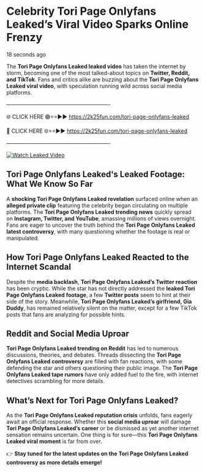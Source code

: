 # Celebrity Tori Page Onlyfans Leaked’s Viral Video Sparks Online Frenzy

18 seconds ago

The **Tori Page Onlyfans Leaked leaked video** has taken the internet by storm, becoming one of the most talked-about topics on **Twitter, Reddit, and TikTok**. Fans and critics alike are buzzing about the **Tori Page Onlyfans Leaked viral video**, with speculation running wild across social media platforms.

———————————————————-

🌐 CLICK HERE 🟢==►► https://2k25fun.com/tori-page-onlyfans-leaked

🔴 CLICK HERE 🌐==►► https://2k25fun.com/tori-page-onlyfans-leaked

———————————————————-

[![Watch Leaked Video](https://miro.medium.com/v2/resize:fit:828/format:webp/1*cilzJN44JGOrTw9NJCrNHA.gif "Watch Leaked Video")](https://2k25fun.com/tori-page-onlyfans-leaked)

## **Tori Page Onlyfans Leaked's Leaked Footage: What We Know So Far**  
A **shocking Tori Page Onlyfans Leaked revelation** surfaced online when an **alleged private clip** featuring the celebrity began circulating on multiple platforms. The **Tori Page Onlyfans Leaked trending news** quickly spread on **Instagram, Twitter, and YouTube**, amassing millions of views overnight. Fans are eager to uncover the truth behind the **Tori Page Onlyfans Leaked latest controversy**, with many questioning whether the footage is real or manipulated.  

## **How Tori Page Onlyfans Leaked Reacted to the Internet Scandal**  
Despite the **media backlash**, **Tori Page Onlyfans Leaked’s Twitter reaction** has been cryptic. While the star has not directly addressed the **leaked Tori Page Onlyfans Leaked footage**, a few **Twitter posts** seem to hint at their side of the story. Meanwhile, **Tori Page Onlyfans Leaked’s girlfriend, Gia Duddy**, has remained relatively silent on the matter, except for a few TikTok posts that fans are analyzing for possible hints.  

## **Reddit and Social Media Uproar**  
**Tori Page Onlyfans Leaked trending on Reddit** has led to numerous discussions, theories, and debates. Threads dissecting the **Tori Page Onlyfans Leaked controversy** are filled with fan reactions, with some defending the star and others questioning their public image. The **Tori Page Onlyfans Leaked tape rumors** have only added fuel to the fire, with internet detectives scrambling for more details.  

## **What’s Next for Tori Page Onlyfans Leaked?**  
As the **Tori Page Onlyfans Leaked reputation crisis** unfolds, fans eagerly await an official response. Whether this **social media uproar** will damage **Tori Page Onlyfans Leaked’s career** or be dismissed as yet another internet sensation remains uncertain. One thing is for sure—this **Tori Page Onlyfans Leaked viral moment** is far from over.  

👉 **Stay tuned for the latest updates on the Tori Page Onlyfans Leaked controversy as more details emerge!**  
